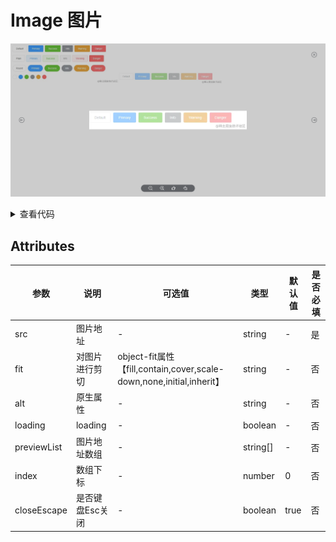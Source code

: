 <!--
 * @Author: zhang_gen_yuan
 * @Date: 2022-09-11 23:49:46
 * @LastEditTime: 2022-09-12 10:31:22
 * @Descripttion: 
-->
# Image 图片

<!-- ![alt](https://vkceyugu.cdn.bspapp.com/VKCEYUGU-c8839397-1901-47d6-a4b0-c8723a5ba7c1/bbbe4769-b22f-48c5-b535-66f671e4d514.png) -->
![alt](./../../public//component/image.png)

<details>
<summary>查看代码</summary>

```vue
<template>
  <Image v-for="(item,index) in list" :key="item" :src="item" :preview-list="list" :index="index"/>
</template>

<script lang="ts" setup>
import { Image } from "zgy-ui";
import { ref } from "vue";

const list = ref([
  'https://p3-juejin.byteimg.com/tos-cn-i-k3u1fbpfcp/616301c0e08640e791a0ca886c0810ca~tplv-k3u1fbpfcp-zoom-in-crop-mark:3024:0:0:0.awebp?','https://p3-juejin.byteimg.com/tos-cn-i-k3u1fbpfcp/f2f46ca30881488a984fc11853652169~tplv-k3u1fbpfcp-zoom-in-crop-mark:3024:0:0:0.awebp?'
])

</script>
```

</details>

## Attributes
   <!-- src: string;
    fit?: string;
    alt?: string;
    loading?: string;
    previewList?: Array<string>;
    index?: number;
    closeEscape:boolean -->
| 参数| 说明 |可选值|类型|默认值| 是否必填 |
|-----| ----|-----|---|-------|----|
| src| 图片地址 | - |string|- | 是 |
| fit| 对图片进行剪切 | object-fit属性【fill,contain,cover,scale-down,none,initial,inherit】 |string|- |否|
| alt| 原生属性 | - |string|- |否|
| loading| loading | - |boolean|- |否|
| previewList| 图片地址数组 | - |string[]|- |否|
| index| 数组下标 | - |number| 0 |否|
| closeEscape| 是否键盘Esc关闭 | - |boolean| true |否|